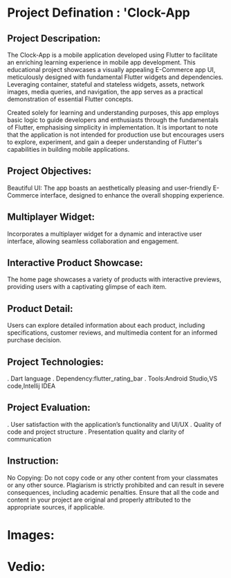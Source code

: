 # Project Defination : 'Clock-App
## Project Descripation:
The Clock-App is a mobile application developed using Flutter to facilitate an enriching learning experience in mobile app development. This educational project showcases a visually appealing E-Commerce app UI, meticulously designed with fundamental Flutter widgets and dependencies. Leveraging container, stateful and stateless widgets, assets, network images, media queries, and navigation, the app serves as a practical demonstration of essential Flutter concepts.

Created solely for learning and understanding purposes, this app employs basic logic to guide developers and enthusiasts through the fundamentals of Flutter, emphasising simplicity in implementation. It is important to note that the application is not intended for production use but encourages users to explore, experiment, and gain a deeper understanding of Flutter's capabilities in building mobile applications.

## Project Objectives:
Beautiful UI: The app boasts an aesthetically pleasing and user-friendly E-Commerce interface, designed to enhance the overall shopping experience.

## Multiplayer Widget:
Incorporates a multiplayer widget for a dynamic and interactive user interface, allowing seamless collaboration and engagement.

## Interactive Product Showcase:
The home page showcases a variety of products with interactive previews, providing users with a captivating glimpse of each item.

## Product Detail:
Users can explore detailed information about each product, including specifications, customer reviews, and multimedia content for an informed purchase decision.

## Project Technologies:
. Dart language . Dependency:flutter_rating_bar . Tools:Android Studio,VS code,Intellij IDEA

## Project Evaluation:
. User satisfaction with the application’s functionality and UI/UX . Quality of code and project structure . Presentation quality and clarity of communication

## Instruction:
No Copying: Do not copy code or any other content from your classmates or any other source. Plagiarism is strictly prohibited and can result in severe consequences, including academic penalties. Ensure that all the code and content in your project are original and properly attributed to the appropriate sources, if applicable.

# Images:




# Vedio:



